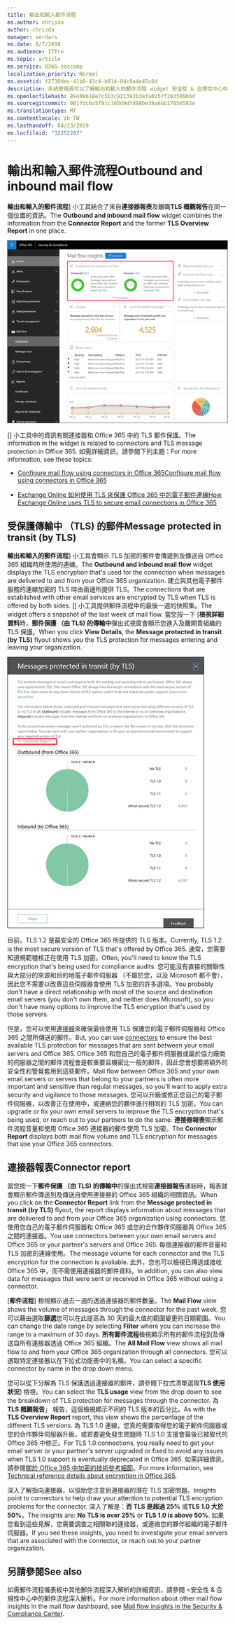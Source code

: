 ```yaml
---
title: 輸出和輸入郵件流程
ms.author: chrisda
author: chrisda
manager: serdars
ms.date: 8/7/2018
ms.audience: ITPro
ms.topic: article
ms.service: O365-seccomp
localization_priority: Normal
ms.assetid: f2738dec-41b0-43c4-b814-84c0a4e45c6d
description: 系統管理員可以了解輸出和輸入的郵件流程 widget 安全性 & 合規性中心中的郵件流程儀表板中。
ms.openlocfilehash: 89408618e7c5b3c921382b3efa0257f263509b6d
ms.sourcegitcommit: 0017dc6a5f81c165d9dfd88be39a6bb17856582e
ms.translationtype: MT
ms.contentlocale: zh-TW
ms.lasthandoff: 04/23/2019
ms.locfileid: "32252207"
---
```

# <a name="outbound-and-inbound-mail-flow"></a><span data-ttu-id="1fc00-103">輸出和輸入郵件流程</span><span class="sxs-lookup"><span data-stu-id="1fc00-103">Outbound and inbound mail flow</span></span>

<span data-ttu-id="1fc00-104">**輸出和輸入的郵件流程**] 小工具結合了來自**連接器報表**及離職**TLS 概觀報告**在同一個位置的資訊。</span><span class="sxs-lookup"><span data-stu-id="1fc00-104">The **Outbound and inbound mail flow** widget combines the information from the **Connector Report** and the former **TLS Overview Report** in one place.</span></span>

![輸入與輸出郵件流程報表中的郵件流程儀表板中安全性 & 合規性中心](media/2c591d1c-bad6-4b72-890e-f8fdfd4f447a.png)

<span data-ttu-id="1fc00-106">[] 小工具中的資訊有關連接器和 Office 365 中的 TLS 郵件保護。</span><span class="sxs-lookup"><span data-stu-id="1fc00-106">The information in the widget is related to connectors and TLS message protection in Office 365.</span></span> <span data-ttu-id="1fc00-107">如需詳細資訊，請參閱下列主題：</span><span class="sxs-lookup"><span data-stu-id="1fc00-107">For more information, see these topics:</span></span>

- [<span data-ttu-id="1fc00-108">Configure mail flow using connectors in Office 365</span><span class="sxs-lookup"><span data-stu-id="1fc00-108">Configure mail flow using connectors in Office 365</span></span>](https://technet.microsoft.com/library/ms.exch.eac.connectorselection.aspx)

- [<span data-ttu-id="1fc00-109">Exchange Online 如何使用 TLS 來保護 Office 365 中的電子郵件連線</span><span class="sxs-lookup"><span data-stu-id="1fc00-109">How Exchange Online uses TLS to secure email connections in Office 365</span></span>](https://support.office.com/article/4CDE0CDA-3430-4DC0-B489-F2C0736C929F)

## <a name="message-protected-in-transit-by-tls"></a><span data-ttu-id="1fc00-110">受保護傳輸中 （TLS) 的郵件</span><span class="sxs-lookup"><span data-stu-id="1fc00-110">Message protected in transit (by TLS)</span></span>

<span data-ttu-id="1fc00-111">**輸出和輸入的郵件流程**] 小工具會顯示 TLS 加密的郵件會傳遞到及傳送自 Office 365 組織時所使用的連線。</span><span class="sxs-lookup"><span data-stu-id="1fc00-111">The **Outbound and inbound mail flow** widget displays the TLS encryption that's used for the connection when messages are delivered to and from your Office 365 organization.</span></span> <span data-ttu-id="1fc00-112">建立與其他電子郵件服務的連線加密的 TLS 時由兩邊所提供 TLS。</span><span class="sxs-lookup"><span data-stu-id="1fc00-112">The connections that are established with other email services are encrypted by TLS when TLS is offered by both sides.</span></span> <span data-ttu-id="1fc00-113">[] 小工具提供郵件流程中的最後一週的快照集。</span><span class="sxs-lookup"><span data-stu-id="1fc00-113">The widget offers a snapshot of the last week of mail flow.</span></span> <span data-ttu-id="1fc00-114">當您按一下 [**檢視詳細資料**時，**郵件保護 （由 TLS) 的傳輸中**彈出式視窗會顯示您進入及離開貴組織的 TLS 保護。</span><span class="sxs-lookup"><span data-stu-id="1fc00-114">When you click **View Details**, the **Message protected in transit (by TLS)** flyout shows you the TLS protection for messages entering and leaving your organization.</span></span>

![保護安全性 & 合規性中心中 （藉由 TLS) 加密彈出式視窗中的郵件](media/825aa74c-413d-4141-8e3c-dfe68ae78eed.png)

<span data-ttu-id="1fc00-116">目前，TLS 1.2 是最安全的 Office 365 所提供的 TLS 版本。</span><span class="sxs-lookup"><span data-stu-id="1fc00-116">Currently, TLS 1.2 is the most secure version of TLS that's offered by Office 365.</span></span> <span data-ttu-id="1fc00-117">通常，您需要知道規範稽核正在使用 TLS 加密。</span><span class="sxs-lookup"><span data-stu-id="1fc00-117">Often, you'll need to know the TLS encryption that's being used for compliance audits.</span></span> <span data-ttu-id="1fc00-118">您可能沒有直接的關聯性與大部分的來源和目的地電子郵件伺服器 （不屬於您，以及 Microsoft 都不會），因此您不需要以改善這些伺服器會使用 TLS 加密的許多選項。</span><span class="sxs-lookup"><span data-stu-id="1fc00-118">You probably don't have a direct relationship with most of the source and destination email servers (you don't own them, and neither does Microsoft), so you don't have many options to improve the TLS encryption that's used by those servers.</span></span>

<span data-ttu-id="1fc00-119">但是，您可以使用[連接器](https://technet.microsoft.com/library/ms.exch.eac.connectorselection.aspx)來確保最佳使用 TLS 保護您的電子郵件伺服器和 Office 365 之間所傳送的郵件。</span><span class="sxs-lookup"><span data-stu-id="1fc00-119">But, you can use [connectors](https://technet.microsoft.com/library/ms.exch.eac.connectorselection.aspx) to ensure the best available TLS protection for messages that are sent between your email servers and Office 365.</span></span> <span data-ttu-id="1fc00-120">Office 365 和您自己的電子郵件伺服器或屬於協力廠商的伺服器之間的郵件流程會是較重要且機密比一般的郵件，因此您會想要將額外的安全性和警覺套用到這些郵件。</span><span class="sxs-lookup"><span data-stu-id="1fc00-120">Mail flow between Office 365 and your own email servers or servers that belong to your partners is often more important and sensitive than regular messages, so you'll want to apply extra security and vigilance to those messages.</span></span> <span data-ttu-id="1fc00-121">您可以升級或修正您自己的電子郵件伺服器，以改善正在使用中，或連絡您的夥伴進行相同的 TLS 加密。</span><span class="sxs-lookup"><span data-stu-id="1fc00-121">You can upgrade or fix your own email servers to improve the TLS encryption that's being used, or reach out to your partners to do the same.</span></span> <span data-ttu-id="1fc00-122">**連接器報表**顯示郵件流程音量和使用 Office 365 連接器的郵件使用 TLS 加密。</span><span class="sxs-lookup"><span data-stu-id="1fc00-122">The **Connector Report** displays both mail flow volume and TLS encryption for messages that use your Office 365 connectors.</span></span>

## <a name="connector-report"></a><span data-ttu-id="1fc00-123">連接器報表</span><span class="sxs-lookup"><span data-stu-id="1fc00-123">Connector report</span></span>

<span data-ttu-id="1fc00-124">當您按一下**郵件保護 （由 TLS) 的傳輸中**的彈出式視窗**連接器報告**連結時，報表就會顯示郵件傳送到及傳送自使用連接器的 Office 365 組織的相關資訊。</span><span class="sxs-lookup"><span data-stu-id="1fc00-124">When you click on the **Connector Report** link from the **Message protected in transit (by TLS)** flyout, the report displays information about messages that are delivered to and from your Office 365 organization using connectors.</span></span> <span data-ttu-id="1fc00-125">您使用您自己的電子郵件伺服器和 Office 365 或您的合作夥伴伺服器與 Office 365 之間的連接器。</span><span class="sxs-lookup"><span data-stu-id="1fc00-125">You use connectors between your own email servers and Office 365 or your partner's servers and Office 365.</span></span> <span data-ttu-id="1fc00-126">每個連接器的郵件音量和 TLS 加密的連線使用。</span><span class="sxs-lookup"><span data-stu-id="1fc00-126">The message volume for each connector and the TLS encryption for the connection is available.</span></span> <span data-ttu-id="1fc00-127">此外，您也可以檢視已傳送或接收 Office 365 中，而不需使用連接器的郵件資料。</span><span class="sxs-lookup"><span data-stu-id="1fc00-127">In addition, you can also view data for messages that were sent or received in Office 365 without using a connector.</span></span>

<span data-ttu-id="1fc00-128">[**郵件流程**] 檢視顯示過去一週的透過連接器的郵件數量。</span><span class="sxs-lookup"><span data-stu-id="1fc00-128">The **Mail Flow** view shows the volume of messages through the connector for the past week.</span></span> <span data-ttu-id="1fc00-129">您可以藉由選取**篩選**您可以在此提高為 30 天的最大值的範圍變更的日期範圍。</span><span class="sxs-lookup"><span data-stu-id="1fc00-129">You can change the date range by selecting **Filter** where you can increase the range to a maximum of 30 days.</span></span> <span data-ttu-id="1fc00-130">**所有郵件流程**檢視顯示所有的郵件流程到及傳送自所有連接器透過 Office 365 組織。</span><span class="sxs-lookup"><span data-stu-id="1fc00-130">The **All Mail Flow** view shows all mail flow to and from your Office 365 organization through all connectors.</span></span> <span data-ttu-id="1fc00-131">您可以選取特定連接器以在下拉式功能表中的名稱。</span><span class="sxs-lookup"><span data-stu-id="1fc00-131">You can select a specific connector by name in the drop down menu.</span></span>

<span data-ttu-id="1fc00-132">您可以從下分解為 TLS 保護透過連接器的郵件，請參閱下拉式清單選取**TLS 使用狀況**] 檢視。</span><span class="sxs-lookup"><span data-stu-id="1fc00-132">You can select the **TLS usage** view from the drop down to see the breakdown of TLS protection for messages through the connector.</span></span> <span data-ttu-id="1fc00-133">為**TLS 概觀報告**」 報告，這個檢視顯示不同的 TLS 版本的百分比。</span><span class="sxs-lookup"><span data-stu-id="1fc00-133">As with the **TLS Overview Report** report, this view shows the percentage of the different TLS versions.</span></span> <span data-ttu-id="1fc00-134">為 TLS 1.0 連線，您真的需要取得您的電子郵件伺服器或您的合作夥伴伺服器升級，或若要避免發生問題時 TLS 1.0 支援會最後已被取代的 Office 365 中修正。</span><span class="sxs-lookup"><span data-stu-id="1fc00-134">For TLS 1.0 connections, you really need to get your email server or your partner's server upgraded or fixed to avoid any issues when TLS 1.0 support is eventually deprecated in Office 365.</span></span> <span data-ttu-id="1fc00-135">如需詳細資訊，請參閱[關於 Office 365 中加密的技術參考細節](https://support.office.com/article/862cbe93-4268-4ef9-ba79-277545ecf221)。</span><span class="sxs-lookup"><span data-stu-id="1fc00-135">For more information, see [Technical reference details about encryption in Office 365](https://support.office.com/article/862cbe93-4268-4ef9-ba79-277545ecf221).</span></span>

<span data-ttu-id="1fc00-136">深入了解指向連接器，以協助您注意到連接器的潛在 TLS 加密問題。</span><span class="sxs-lookup"><span data-stu-id="1fc00-136">Insights point to connectors to help draw your attention to potential TLS encryption problems for the connector.</span></span> <span data-ttu-id="1fc00-137">深入了解是：**否 TLS 是超過 25%** 或**TLS 1.0 大於 50%**。</span><span class="sxs-lookup"><span data-stu-id="1fc00-137">The insights are: **No TLS is over 25%** or **TLS 1.0 is above 50%**.</span></span> <span data-ttu-id="1fc00-138">如果您看到這些見解，您需要調查之相關聯的連接器，或連絡您的夥伴組織的電子郵件伺服器。</span><span class="sxs-lookup"><span data-stu-id="1fc00-138">If you see these insights, you need to investigate your email servers that are associated with the connector, or reach out to your partner organization.</span></span>

## <a name="see-also"></a><span data-ttu-id="1fc00-139">另請參閱</span><span class="sxs-lookup"><span data-stu-id="1fc00-139">See also</span></span>

<span data-ttu-id="1fc00-140">如需郵件流程儀表板中其他郵件流程深入解析的詳細資訊，請參閱 <<c0>安全性 &amp; 合規性中心中的郵件流程深入解析。</span><span class="sxs-lookup"><span data-stu-id="1fc00-140">For more information about other mail flow insights in the mail flow dashboard, see [Mail flow insights in the Security & Compliance Center](mail-flow-insights.md).</span></span>
